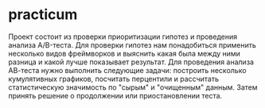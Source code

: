 # practicum
Проект состоит из проверки приоритизации гипотез и проведения анализа A/B-теста. Для проверки гипотез нам понадобиться применить несколько видов фреймворков и выяснить какая была между ними разница и какой лучше показывает результат. Для проведения анализа АВ-теста нужно выполнить следующие задачи: построить несколько кумулятивных графиков, посчитать перцентили и рассчитать статистическую значимость по "сырым" и "очищенным" данным. Затем принять решение о продолжении или приостановлении теста.
